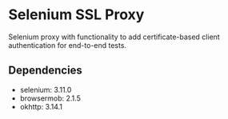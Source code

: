 # Selenium SSL Proxy
Selenium proxy with functionality to add certificate-based client authentication for end-to-end tests.

## Dependencies
- selenium: 3.11.0
- browsermob: 2.1.5
- okhttp: 3.14.1

